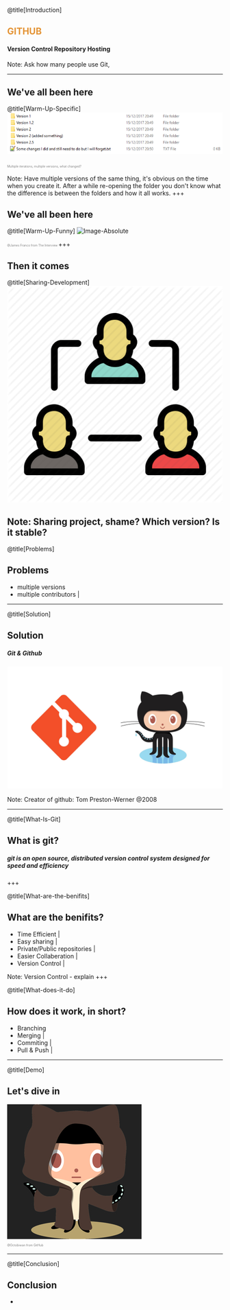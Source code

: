 @title[Introduction]
## <span style="color:#e49436">GITHUB</span>
#### Version Control Repository Hosting

Note:
Ask how many people use Git,

----

## We've all been here
@title[Warm-Up-Specific]
![Image-Absolute](assets/warmup-specific.png)

<span style="color:gray; font-size: 0.5em;">Multiple iterations, multiple versions, what changed?</span>

Note:
Have multiple versions of the same thing, it's obvious on the time when you create it. After a while re-opening the folder you don't know what the difference is between the folders and how it all works.
+++

## We've all been here
@title[Warm-Up-Funny]
![Image-Absolute](assets/warmup-specific-same.gif)

<span style="color:gray; font-size: 0.5em;">@James Franco from The Interview </span>
+++

## Then it comes
@title[Sharing-Development]
![Image-Absolute](assets/share.png)

Note:
Sharing project, shame? Which version? Is it stable? 
---

@title[Problems]
## Problems

- multiple versions
- multiple contributors |
---

@title[Solution]
## Solution
##### Git & Github
![Image-Absolute](assets/git-and-github.jpg)

Note:
Creator of github: Tom Preston-Werner @2008

---

@title[What-Is-Git]
## What is git?

##### git is an open source, distributed **version control system** designed for speed and efficiency
+++

@title[What-are-the-benifits]
## What are the benifits?

- Time Efficient |
- Easy sharing |
- Private/Public repositories |
- Easier Collaberation |
- Version Control |

Note:
Version Control - explain
+++

@title[What-does-it-do]
## How does it work, in short?

- Branching 
- Merging     |
- Commiting   |
- Pull & Push |

---

@title[Demo]
## Let's dive in
![Image-Absolute](assets/octobiwan.jpg) <br/>
<span style="color:gray; font-size: 0.5em;">@Octobiwan from GitHub </span>

---

@title[Conclusion]
## Conclusion

- 